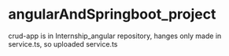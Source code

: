# angularAndSpringboot_project
crud-app is in Internship_angular repository, hanges only made in service.ts, so uploaded service.ts
